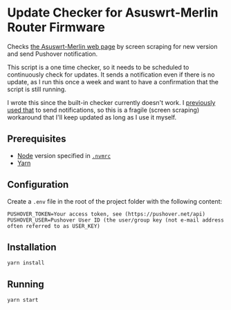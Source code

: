 # Update Checker for Asuswrt-Merlin Router Firmware

Checks [the Asuswrt-Merlin web page](https://www.asuswrt-merlin.net/) by screen scraping for new version and send Pushover notification. 

This script is a one time checker, so it needs to be scheduled to continuously check for updates. It sends a notification even if there is no update, as I run this once a week and want to have a confirmation that the script is still running.

I wrote this since the built-in checker currently doesn't work. I [previously used that](https://www.henriksommerfeld.se/firmware-update-notifications-for-my-asus-router/) to send notifications, so this is a fragile (screen scraping) workaround that I'll keep updated as long as I use it myself.

## Prerequisites
* [Node](https://nodejs.org/en/) version specified in [`.nvmrc`](./.nvmrc)
* [Yarn](https://yarnpkg.com/)

## Configuration
Create a `.env` file in the root of the project folder with the following content:
```
PUSHOVER_TOKEN=Your access token, see (https://pushover.net/api)
PUSHOVER_USER=Pushover User ID (the user/group key (not e-mail address often referred to as USER_KEY)
```

## Installation
`yarn install`

## Running
`yarn start`